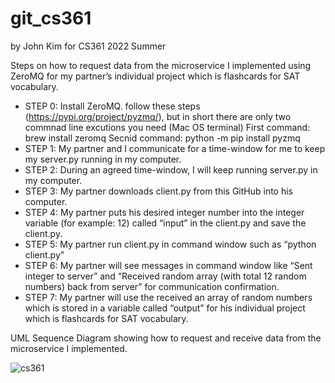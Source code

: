 # git_cs361

by John Kim for CS361 2022 Summer

Steps on how to request data from the microservice I implemented using ZeroMQ for my partner’s individual project which is flashcards for SAT vocabulary.
- STEP 0: Install ZeroMQ. follow these steps (https://pypi.org/project/pyzmq/), but in short there are only two commnad line excutions you need (Mac OS terminal)
  First command: brew install zeromq
  Secnid command: python -m pip install pyzmq
- STEP 1: My partner and I communicate for a time-window for me to keep my server.py running in my computer.
- STEP 2: During an agreed time-window, I will keep running server.py in my computer.
- STEP 3: My partner downloads client.py from this GitHub into his computer.
- STEP 4: My partner puts his desired integer number into the integer variable (for example: 12) called “input” in the client.py and save the client.py.
- STEP 5: My partner run client.py in command window such as “python client.py”
- STEP 6: My partner will see messages in command window like “Sent integer to server” and “Received random array (with total 12 random numbers) back from server” for communication confirmation.
- STEP 7: My partner will use the received an array of random numbers which is stored in a variable called “output” for his individual project which is flashcards for SAT vocabulary.

UML Sequence Diagram showing how to request and receive data from the microservice I implemented.

![cs361](https://user-images.githubusercontent.com/62677086/180116616-e8d5c70b-387d-47ce-b0cd-4d6fc9ee85f9.png)

